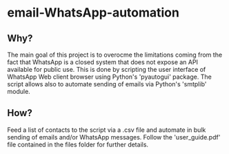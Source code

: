 # email-WhatsApp-automation
## Why?
The main goal of this project is to overocme the limitations coming from the fact that WhatsApp is a closed system that does not expose an API available for public use.
This is done by scripting the user interface of WhatsApp Web client browser using Python's 'pyautogui' package.
The script allows also to automate sending of emails via Python's 'smtplib' module.

## How?
Feed a list of contacts to the script via a .csv file and automate in bulk sending of emails and/or WhatsApp messages.
Follow the 'user_guide.pdf' file contained in the files folder for further details.